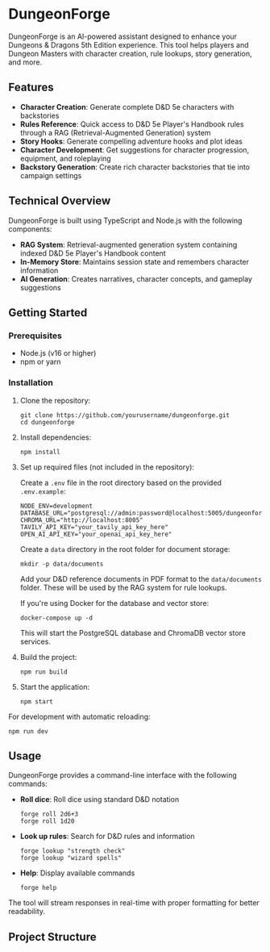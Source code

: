 # DungeonForge

DungeonForge is an AI-powered assistant designed to enhance your Dungeons & Dragons 5th Edition experience. This tool helps players and Dungeon Masters with character creation, rule lookups, story generation, and more.

## Features

- **Character Creation**: Generate complete D&D 5e characters with backstories
- **Rules Reference**: Quick access to D&D 5e Player's Handbook rules through a RAG (Retrieval-Augmented Generation) system
- **Story Hooks**: Generate compelling adventure hooks and plot ideas
- **Character Development**: Get suggestions for character progression, equipment, and roleplaying
- **Backstory Generation**: Create rich character backstories that tie into campaign settings

## Technical Overview

DungeonForge is built using TypeScript and Node.js with the following components:

- **RAG System**: Retrieval-augmented generation system containing indexed D&D 5e Player's Handbook content
- **In-Memory Store**: Maintains session state and remembers character information
- **AI Generation**: Creates narratives, character concepts, and gameplay suggestions

## Getting Started

### Prerequisites

- Node.js (v16 or higher)
- npm or yarn

### Installation

1. Clone the repository:
   ```
   git clone https://github.com/yourusername/dungeonforge.git
   cd dungeonforge
   ```

2. Install dependencies:
   ```
   npm install
   ```

3. Set up required files (not included in the repository):
   
   Create a `.env` file in the root directory based on the provided `.env.example`:
   ```
   NODE_ENV=development
   DATABASE_URL="postgresql://admin:password@localhost:5005/dungeonforge"
   CHROMA_URL="http://localhost:8005"
   TAVILY_API_KEY="your_tavily_api_key_here"
   OPEN_AI_API_KEY="your_openai_api_key_here"
   ```

   Create a `data` directory in the root folder for document storage:
   ```
   mkdir -p data/documents
   ```

   Add your D&D reference documents in PDF format to the `data/documents` folder. These will be used by the RAG system for rule lookups.

   If you're using Docker for the database and vector store:
   ```
   docker-compose up -d
   ```
   This will start the PostgreSQL database and ChromaDB vector store services.

4. Build the project:
   ```
   npm run build
   ```

5. Start the application:
   ```
   npm start
   ```

For development with automatic reloading:
   ```
   npm run dev
   ```

## Usage

DungeonForge provides a command-line interface with the following commands:

- **Roll dice**: Roll dice using standard D&D notation
  ```
  forge roll 2d6+3
  forge roll 1d20
  ```

- **Look up rules**: Search for D&D rules and information
  ```
  forge lookup "strength check"
  forge lookup "wizard spells"
  ```

- **Help**: Display available commands
  ```
  forge help
  ```

The tool will stream responses in real-time with proper formatting for better readability.

## Project Structure 
